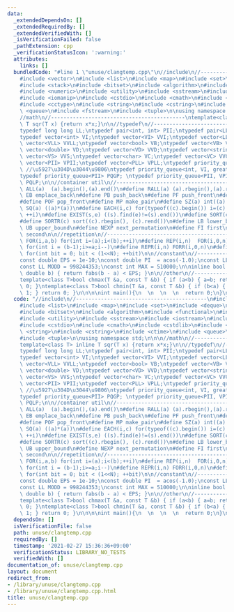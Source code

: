 ```yaml
---
data:
  _extendedDependsOn: []
  _extendedRequiredBy: []
  _extendedVerifiedWith: []
  _isVerificationFailed: false
  _pathExtension: cpp
  _verificationStatusIcon: ':warning:'
  attributes:
    links: []
  bundledCode: "#line 1 \"unuse/clangtemp.cpp\"\n//include\n//------------------------------------------\n\
    #include <vector>\n#include <list>\n#include <map>\n#include <set>\n#include <deque>\n\
    #include <stack>\n#include <bitset>\n#include <algorithm>\n#include <functional>\n\
    #include <numeric>\n#include <utility>\n#include <sstream>\n#include <iostream>\n\
    #include <iomanip>\n#include <cstdio>\n#include <cmath>\n#include <cstdlib>\n\
    #include <cctype>\n#include <string>\n#include <cstring>\n#include <ctime>\n#include\
    \ <queue>\n#include <fstream>\n#include <tuple>\n\nusing namespace std;\n\n\n\
    //math\n//-------------------------------------------\ntemplate<class T> inline\
    \ T sqr(T x) {return x*x;}\n\n//typedef\n//------------------------------------------\n\
    typedef long long LL;\ntypedef pair<int, int> PII;\ntypedef pair<LL,LL> PLL;\n\
    typedef vector<int> VI;\ntypedef vector<VI> VVI;\ntypedef vector<LL> VLL;\ntypedef\
    \ vector<VLL> VVLL;\ntypedef vector<bool> VB;\ntypedef vector<VB> VVB;\ntypedef\
    \ vector<double> VD;\ntypedef vector<VD> VVD;\ntypedef vector<string> VS;\ntypedef\
    \ vector<VS> VVS;\ntypedef vector<char> VC;\ntypedef vector<VC> VVC;\ntypedef\
    \ vector<PII> VPII;\ntypedef vector<PLL> VPLL;\ntypedef priority_queue<int> PQGI;\
    \ //\u5927\u304D\u3044\u9806\ntypedef priority_queue<int, VI, greater<int>> PQLI;\n\
    typedef priority_queue<PII> PQGP; \ntypedef priority_queue<PII, VPII, greater<int>>\
    \ PQLP;\n\n//container util\n//------------------------------------------\n#define\
    \ ALL(a)  (a).begin(),(a).end()\n#define RALL(a) (a).rbegin(),(a).rend()\n#define\
    \ EB emplace_back\n#define PB push_back\n#define PF push_front\n#define POB pop_back\n\
    #define POF pop_front\n#define MP make_pair\n#define SZ(a) int((a).size())\n#define\
    \ SQ(a) ((a)*(a))\n#define EACH(i,c) for(typeof((c).begin()) i=(c).begin(); i!=(c).end();\
    \ ++i)\n#define EXIST(s,e) ((s).find(e)!=(s).end())\n#define SORT(c) sort((c).begin(),(c).end())\n\
    #define SORTR(c) sort((c).rbegin(), (c).rend())\n#define LB lower_bound\n#define\
    \ UB upper_bound\n#define NEXP next_permutation\n#define FI first\n#define SE\
    \ second\n\n//repetition\n//------------------------------------------\n#define\
    \ FOR(i,a,b) for(int i=(a);i<(b);++i)\n#define REP(i,n)  FOR(i,0,n)\n#define FORR(i,a,b)\
    \ for(int i = (b-1);i>=a;i--)\n#define REPR(i,n) FORR(i,0,n)\n#define BREP(bit,N)\
    \ for(int bit = 0; bit < (1<<N); ++bit)\n\n//constant\n//--------------------------------------------\n\
    const double EPS = 1e-10;\nconst double PI  = acos(-1.0);\nconst LL MOD = 1e9+7;\n\
    const LL MODD = 998244353;\nconst int MAX = 510000;\n\ninline bool Eq(double a,\
    \ double b) { return fabs(b - a) < EPS; }\n\n//other\n//-------------------------------------------\n\
    template<class T>bool chmax(T &a, const T &b) { if (a<b) { a=b; return 1; } return\
    \ 0; }\ntemplate<class T>bool chmin(T &a, const T &b) { if (b<a) { a=b; return\
    \ 1; } return 0; }\n\n\n\nint main(){\n  \n  \n  \n  return 0;\n}\n"
  code: "//include\n//------------------------------------------\n#include <vector>\n\
    #include <list>\n#include <map>\n#include <set>\n#include <deque>\n#include <stack>\n\
    #include <bitset>\n#include <algorithm>\n#include <functional>\n#include <numeric>\n\
    #include <utility>\n#include <sstream>\n#include <iostream>\n#include <iomanip>\n\
    #include <cstdio>\n#include <cmath>\n#include <cstdlib>\n#include <cctype>\n#include\
    \ <string>\n#include <cstring>\n#include <ctime>\n#include <queue>\n#include <fstream>\n\
    #include <tuple>\n\nusing namespace std;\n\n\n//math\n//-------------------------------------------\n\
    template<class T> inline T sqr(T x) {return x*x;}\n\n//typedef\n//------------------------------------------\n\
    typedef long long LL;\ntypedef pair<int, int> PII;\ntypedef pair<LL,LL> PLL;\n\
    typedef vector<int> VI;\ntypedef vector<VI> VVI;\ntypedef vector<LL> VLL;\ntypedef\
    \ vector<VLL> VVLL;\ntypedef vector<bool> VB;\ntypedef vector<VB> VVB;\ntypedef\
    \ vector<double> VD;\ntypedef vector<VD> VVD;\ntypedef vector<string> VS;\ntypedef\
    \ vector<VS> VVS;\ntypedef vector<char> VC;\ntypedef vector<VC> VVC;\ntypedef\
    \ vector<PII> VPII;\ntypedef vector<PLL> VPLL;\ntypedef priority_queue<int> PQGI;\
    \ //\u5927\u304D\u3044\u9806\ntypedef priority_queue<int, VI, greater<int>> PQLI;\n\
    typedef priority_queue<PII> PQGP; \ntypedef priority_queue<PII, VPII, greater<int>>\
    \ PQLP;\n\n//container util\n//------------------------------------------\n#define\
    \ ALL(a)  (a).begin(),(a).end()\n#define RALL(a) (a).rbegin(),(a).rend()\n#define\
    \ EB emplace_back\n#define PB push_back\n#define PF push_front\n#define POB pop_back\n\
    #define POF pop_front\n#define MP make_pair\n#define SZ(a) int((a).size())\n#define\
    \ SQ(a) ((a)*(a))\n#define EACH(i,c) for(typeof((c).begin()) i=(c).begin(); i!=(c).end();\
    \ ++i)\n#define EXIST(s,e) ((s).find(e)!=(s).end())\n#define SORT(c) sort((c).begin(),(c).end())\n\
    #define SORTR(c) sort((c).rbegin(), (c).rend())\n#define LB lower_bound\n#define\
    \ UB upper_bound\n#define NEXP next_permutation\n#define FI first\n#define SE\
    \ second\n\n//repetition\n//------------------------------------------\n#define\
    \ FOR(i,a,b) for(int i=(a);i<(b);++i)\n#define REP(i,n)  FOR(i,0,n)\n#define FORR(i,a,b)\
    \ for(int i = (b-1);i>=a;i--)\n#define REPR(i,n) FORR(i,0,n)\n#define BREP(bit,N)\
    \ for(int bit = 0; bit < (1<<N); ++bit)\n\n//constant\n//--------------------------------------------\n\
    const double EPS = 1e-10;\nconst double PI  = acos(-1.0);\nconst LL MOD = 1e9+7;\n\
    const LL MODD = 998244353;\nconst int MAX = 510000;\n\ninline bool Eq(double a,\
    \ double b) { return fabs(b - a) < EPS; }\n\n//other\n//-------------------------------------------\n\
    template<class T>bool chmax(T &a, const T &b) { if (a<b) { a=b; return 1; } return\
    \ 0; }\ntemplate<class T>bool chmin(T &a, const T &b) { if (b<a) { a=b; return\
    \ 1; } return 0; }\n\n\n\nint main(){\n  \n  \n  \n  return 0;\n}\n"
  dependsOn: []
  isVerificationFile: false
  path: unuse/clangtemp.cpp
  requiredBy: []
  timestamp: '2021-02-27 15:36:36+09:00'
  verificationStatus: LIBRARY_NO_TESTS
  verifiedWith: []
documentation_of: unuse/clangtemp.cpp
layout: document
redirect_from:
- /library/unuse/clangtemp.cpp
- /library/unuse/clangtemp.cpp.html
title: unuse/clangtemp.cpp
---
```

